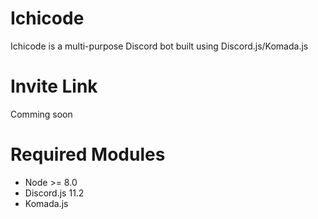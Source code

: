 # Ichicode
Ichicode is a multi-purpose Discord bot built using Discord.js/Komada.js 

# Invite Link
Comming soon

# Required Modules
* Node >= 8.0
* Discord.js 11.2
* Komada.js